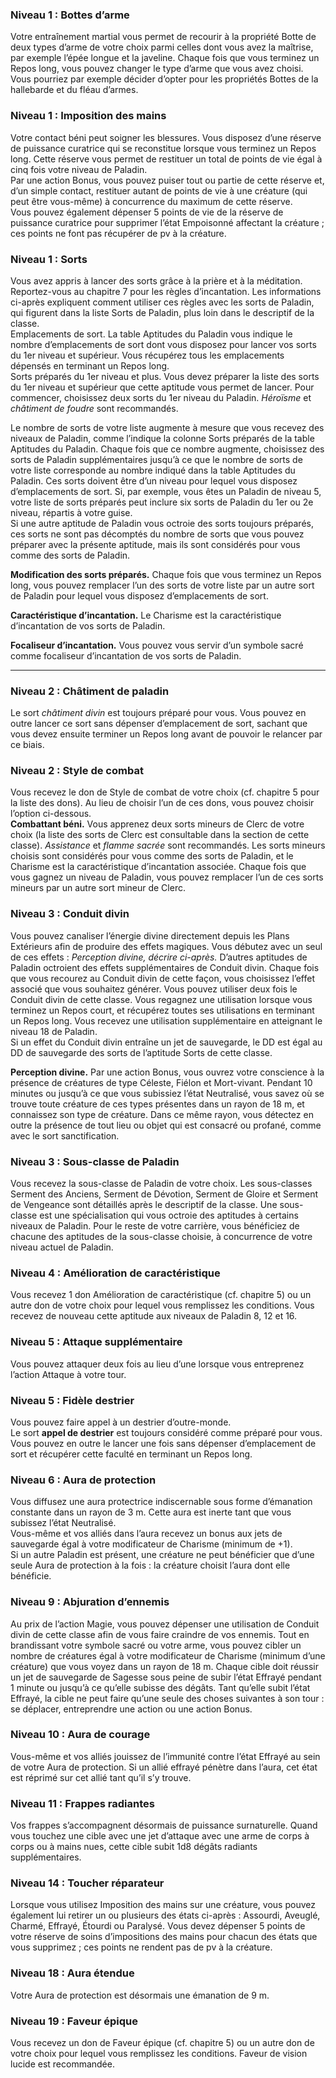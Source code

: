 
### Niveau 1 : Bottes d’arme

Votre entraînement martial vous permet de recourir à la propriété Botte de deux types d’arme de votre choix parmi celles dont vous avez la maîtrise, par exemple l’épée longue et la javeline. Chaque fois que vous terminez un Repos long, vous pouvez changer le type d’arme que vous avez choisi. Vous pourriez par exemple décider d’opter pour les propriétés Bottes de la hallebarde et du fléau d’armes.

### Niveau 1 : Imposition des mains

Votre contact béni peut soigner les blessures. Vous disposez d’une réserve de puissance curatrice qui se reconstitue lorsque vous terminez un Repos long. Cette réserve vous permet de restituer un total de points de vie égal à cinq fois votre niveau de Paladin.  
Par une action Bonus, vous pouvez puiser tout ou partie de cette réserve et, d’un simple contact, restituer autant de points de vie à une créature (qui peut être vous-même) à concurrence du maximum de cette réserve.  
Vous pouvez également dépenser 5 points de vie de la réserve de puissance curatrice pour supprimer l’état Empoisonné affectant la créature ; ces points ne font pas récupérer de pv à la créature.

### Niveau 1 : Sorts

Vous avez appris à lancer des sorts grâce à la prière et à la méditation. Reportez-vous au chapitre 7 pour les règles d’incantation. Les informations ci-après expliquent comment utiliser ces règles avec les sorts de Paladin, qui figurent dans la liste Sorts de Paladin, plus loin dans le descriptif de la classe.  
Emplacements de sort. La table Aptitudes du Paladin vous indique le nombre d’emplacements de sort dont vous disposez pour lancer vos sorts du 1er niveau et supérieur. Vous récupérez tous les emplacements dépensés en terminant un Repos long.  
Sorts préparés du 1er niveau et plus. Vous devez préparer la liste des sorts du 1er niveau et supérieur que cette aptitude vous permet de lancer. Pour commencer, choisissez deux sorts du 1er niveau du Paladin. _Héroïsme_ et _châtiment de foudre_ sont recommandés.

Le nombre de sorts de votre liste augmente à mesure que vous recevez des niveaux de Paladin, comme l’indique la colonne Sorts préparés de la table Aptitudes du Paladin. Chaque fois que ce nombre augmente, choisissez des sorts de Paladin supplémentaires jusqu’à ce que le nombre de sorts de votre liste corresponde au nombre indiqué dans la table Aptitudes du Paladin. Ces sorts doivent être d’un niveau pour lequel vous disposez d’emplacements de sort. Si, par exemple, vous êtes un Paladin de niveau 5, votre liste de sorts préparés peut inclure six sorts de Paladin du 1er ou 2e niveau, répartis à votre guise.  
Si une autre aptitude de Paladin vous octroie des sorts toujours préparés, ces sorts ne sont pas décomptés du nombre de sorts que vous pouvez préparer avec la présente aptitude, mais ils sont considérés pour vous comme des sorts de Paladin.

**Modification des sorts préparés.** Chaque fois que vous terminez un Repos long, vous pouvez remplacer l’un des sorts de votre liste par un autre sort de Paladin pour lequel vous disposez d’emplacements de sort.

**Caractéristique d’incantation.** Le Charisme est la caractéristique d’incantation de vos sorts de Paladin.

**Focaliseur d’incantation.** Vous pouvez vous servir d’un symbole sacré comme focaliseur d’incantation de vos sorts de Paladin.

---

### Niveau 2 : Châtiment de paladin

Le sort _châtiment divin_ est toujours préparé pour vous. Vous pouvez en outre lancer ce sort sans dépenser d’emplacement de sort, sachant que vous devez ensuite terminer un Repos long avant de pouvoir le relancer par ce biais.

### Niveau 2 : Style de combat

Vous recevez le don de Style de combat de votre choix (cf. chapitre 5 pour la liste des dons). Au lieu de choisir l’un de ces dons, vous pouvez choisir l’option ci-dessous.  
**Combattant béni.** Vous apprenez deux sorts mineurs de Clerc de votre choix (la liste des sorts de Clerc est consultable dans la section de cette classe). _Assistance_ et _flamme sacrée_ sont recommandés. Les sorts mineurs choisis sont considérés pour vous comme des sorts de Paladin, et le Charisme est la caractéristique d’incantation associée. Chaque fois que vous gagnez un niveau de Paladin, vous pouvez remplacer l’un de ces sorts mineurs par un autre sort mineur de Clerc.

### Niveau 3 : Conduit divin

Vous pouvez canaliser l’énergie divine directement depuis les Plans Extérieurs afin de produire des effets magiques. Vous débutez avec un seul de ces effets : _Perception divine, décrire ci-après._ D’autres aptitudes de Paladin octroient des effets supplémentaires de Conduit divin. Chaque fois que vous recourez au Conduit divin de cette façon, vous choisissez l’effet associé que vous souhaitez générer.
Vous pouvez utiliser deux fois le Conduit divin de cette classe. Vous regagnez une utilisation lorsque vous terminez un Repos court, et récupérez toutes ses utilisations en terminant un Repos long. Vous recevez une utilisation supplémentaire en atteignant le niveau 18 de Paladin.  
Si un effet du Conduit divin entraîne un jet de sauvegarde, le DD est égal au DD de sauvegarde des sorts de l’aptitude Sorts de cette classe.

**Perception divine.** Par une action Bonus, vous ouvrez votre conscience à la présence de créatures de type Céleste, Fiélon et Mort-vivant. Pendant 10 minutes ou jusqu’à ce que vous subissiez l’état Neutralisé, vous savez où se trouve toute créature de ces types présentes dans un rayon de 18 m, et connaissez son type de créature. Dans ce même rayon, vous détectez en outre la présence de tout lieu ou objet qui est consacré ou profané, comme avec le sort sanctification.

### Niveau 3 : Sous-classe de Paladin

Vous recevez la sous-classe de Paladin de votre choix. Les sous-classes Serment des Anciens, Serment de Dévotion, Serment de Gloire et Serment de Vengeance sont détaillés après le descriptif de la classe. Une sous-classe est une spécialisation qui vous octroie des aptitudes à certains niveaux de Paladin. Pour le reste de votre carrière, vous bénéficiez de chacune des aptitudes de la sous-classe choisie, à concurrence de votre niveau actuel de Paladin.

### Niveau 4 : Amélioration de caractéristique

Vous recevez 1 don Amélioration de caractéristique (cf. chapitre 5) ou un autre don de votre choix pour lequel vous remplissez les conditions. Vous recevez de nouveau cette aptitude aux niveaux de Paladin 8, 12 et 16.

### Niveau 5 : Attaque supplémentaire

Vous pouvez attaquer deux fois au lieu d’une lorsque vous entreprenez l’action Attaque à votre tour.

### Niveau 5 : Fidèle destrier

Vous pouvez faire appel à un destrier d’outre-monde.  
Le sort **appel de destrier** est toujours considéré comme préparé pour vous.  
Vous pouvez en outre le lancer une fois sans dépenser d’emplacement de sort et récupérer cette faculté en terminant un Repos long.

### Niveau 6 : Aura de protection

Vous diffusez une aura protectrice indiscernable sous forme d’émanation constante dans un rayon de 3 m. Cette aura est inerte tant que vous subissez l’état Neutralisé.  
Vous-même et vos alliés dans l’aura recevez un bonus aux jets de sauvegarde égal à votre modificateur de Charisme (minimum de +1).  
Si un autre Paladin est présent, une créature ne peut bénéficier que d’une seule Aura de protection à la fois : la créature choisit l’aura dont elle bénéficie.

### Niveau 9 : Abjuration d’ennemis

Au prix de l’action Magie, vous pouvez dépenser une utilisation de Conduit divin de cette classe afin de vous faire craindre de vos ennemis. Tout en brandissant votre symbole sacré ou votre arme, vous pouvez cibler un nombre de créatures égal à votre modificateur de Charisme (minimum d’une créature) que vous voyez dans un rayon de 18 m. Chaque cible doit réussir un jet de sauvegarde de Sagesse sous peine de subir l’état Effrayé pendant 1 minute ou jusqu’à ce qu’elle subisse des dégâts. Tant qu’elle subit l’état Effrayé, la cible ne peut faire qu’une seule des choses suivantes à son tour : se déplacer, entreprendre une action ou une action Bonus.

### Niveau 10 : Aura de courage

Vous-même et vos alliés jouissez de l’immunité contre l’état Effrayé au sein de votre Aura de protection. Si un allié effrayé pénètre dans l’aura, cet état est réprimé sur cet allié tant qu’il s’y trouve.

### Niveau 11 : Frappes radiantes

Vos frappes s’accompagnent désormais de puissance surnaturelle. Quand vous touchez une cible avec une jet d’attaque avec une arme de corps à corps ou à mains nues, cette cible subit 1d8 dégâts radiants supplémentaires.

### Niveau 14 : Toucher réparateur

Lorsque vous utilisez Imposition des mains sur une créature, vous pouvez également lui retirer un ou plusieurs des états ci-après : Assourdi, Aveuglé, Charmé, Effrayé, Étourdi ou Paralysé. Vous devez dépenser 5 points de votre réserve de soins d’impositions des mains pour chacun des états que vous supprimez ; ces points ne rendent pas de pv à la créature.

### Niveau 18 : Aura étendue

Votre Aura de protection est désormais une émanation de 9 m.

### Niveau 19 : Faveur épique

Vous recevez un don de Faveur épique (cf. chapitre 5) ou un autre don de votre choix pour lequel vous remplissez les conditions. Faveur de vision lucide est recommandée.
